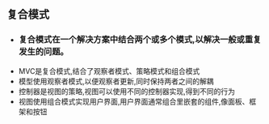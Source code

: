 ## 复合模式
- ### 复合模式在一个解决方案中结合两个或多个模式,以解决一般或重复发生的问题。
- MVC是复合模式,结合了观察者模式、策略模式和组合模式
- 模型使用观察者模式,以便观察者更新,同时保持两者之间的解耦
- 控制器是视图的策略,视图可以使用不同的控制器实现,得到不同的行为
- 视图使用组合模式实现用户界面,用户界面通常组合里嵌套的组件,像面板、框架和按钮
